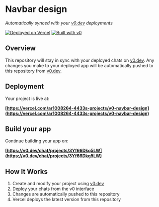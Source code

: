 # Navbar design

*Automatically synced with your [v0.dev](https://v0.dev) deployments*

[![Deployed on Vercel](https://img.shields.io/badge/Deployed%20on-Vercel-black?style=for-the-badge&logo=vercel)](https://vercel.com/ar1008264-4433s-projects/v0-navbar-design)
[![Built with v0](https://img.shields.io/badge/Built%20with-v0.dev-black?style=for-the-badge)](https://v0.dev/chat/projects/3Yf66Dkg5LW)

## Overview

This repository will stay in sync with your deployed chats on [v0.dev](https://v0.dev).
Any changes you make to your deployed app will be automatically pushed to this repository from [v0.dev](https://v0.dev).

## Deployment

Your project is live at:

**[https://vercel.com/ar1008264-4433s-projects/v0-navbar-design](https://vercel.com/ar1008264-4433s-projects/v0-navbar-design)**

## Build your app

Continue building your app on:

**[https://v0.dev/chat/projects/3Yf66Dkg5LW](https://v0.dev/chat/projects/3Yf66Dkg5LW)**

## How It Works

1. Create and modify your project using [v0.dev](https://v0.dev)
2. Deploy your chats from the v0 interface
3. Changes are automatically pushed to this repository
4. Vercel deploys the latest version from this repository